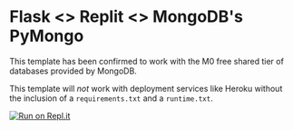 # Flask <> Replit <> MongoDB's PyMongo

This template has been confirmed to work with the M0 free shared tier of databases provided by MongoDB. 

This template will _not_ work with deployment services like Heroku without the inclusion of a `requirements.txt` and a `runtime.txt`.

[![Run on Repl.it](https://repl.it/badge/github/upperlinecode/flask-replit-template-with-mongo)](https://repl.it/github/upperlinecode/flask-replit-template-with-mongo)
